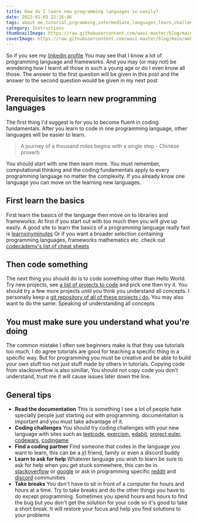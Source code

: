 ```yaml
---
title: How do I learn new programming languages so easily?
date: 2022-01-03 22:16:46
tags: about me,tutorial,prgramming,intermediate,languages,learn,challenge,fundamentals
category: Instructions
thumbnailImage: https://raw.githubusercontent.com/wasi-master/blog/main/website/source/_posts/thumbnails/h49k38t.jpg
coverImage: https://raw.githubusercontent.com/wasi-master/blog/main/website/source/_posts/covers/ygrKOqs.jpg
---
```




So if you see my [linkedin profile](https://www.linkedin.com/in/wasimaster) You may see that I know a lot of programming language and frameworks. And you may (or may not) be wondering how I learnt all those in such a young age or do I even know all those. The answer to the first question will be given in this post and the answer to the second question would be given in my next post

<!-- more -->

## Prerequisites to learn new programming languages

The first thing I'd suggest is for you to become fluent in coding fundamentals. After you learn to code in one programming language, other languages will be easier to learn.

> A journey of a thousand miles begins with a single step
> \- Chinese proverb

You should start with one then learn more. You must remember, computational thinking and the coding fundamentals apply to every programming language no matter the complexity. If you already know one language you can move on the learning new languages.

## First learn the basics

First learn the basics of the language then move on to libraries and frameworks. At first if you start out with too much then you will give up easily. A good site to learn the basics of a programming language really fast is [learnxinyminutes](https://learnxinyminutes.com/) Or if you want a broader selection containing programming languages, frameworks mathematics etc. check out [codecademy's list of cheat sheets](https://www.codecademy.com/resources/cheatsheets/all)

## Then code something

The next thing you should do is to code something other than Hello World. Try new projects, see [a list of projects to code](https://github.com/karan/Projects#readme) and pick one then try it. You should try a few more projects until you think you understand all concepts. I personally keep a [git repository of all of these projects i do](https://github.com/wasi-master/coding-challenges), You may also want to do the same. Speaking of understanding all concepts

## You must make sure you understand what you're doing

The common mistake I often see beginners make is that they use tutorials too much, I do agree tutorials are good for teaching a specific thing in a specific way. But for programming you must be creative and be able to build your own stuff too not just stuff made by others in tutorials. Copying code from stackoverflow is also simillar, You should not copy code you don't understand, trust me it will cause issues later down the line.

## General tips

- **Read the documentation**
    This is something I see a lot of people hate specially people just starting out with programming. documentation is important and you must take advantage of it.
- **Coding challenges**
    You should try coding challenges with your new language with sites such as [leetcode](https://leetcode.com/), [exercism](https://exercism.org/), [edabit](https://edabit.com/), [project euler](https://projecteuler.net/archives), [codewars](https://www.codewars.com), [codingame](https://www.codingame.com/)
- **Find a coding partner**
    Find someone that codes in the language you want to learn, this can be a <abbr title="In Real Life">irl</abbr> friend, family or even a discord buddy
- **Learn to ask for help**
    Whatever language you wish to learn be sure to ask for help when you get stuck somewhere, this can be in [stackoverflow](https://stackoverflow.com) or [google](https://www.google.com) or ask in programming specific [reddit](https://www.reddit.com) and [discord](https://discord.com) communities
- **Take breaks**
    You don't have to sit in front of a computer for hours and hours at a time. Try to take breaks and do the other things you have to do except programming. Sometimes you spend hours and hours to find the bug but you don't get the solution for your code so it's good to take a short break. It will restore your focus and help you find solutions to your problems